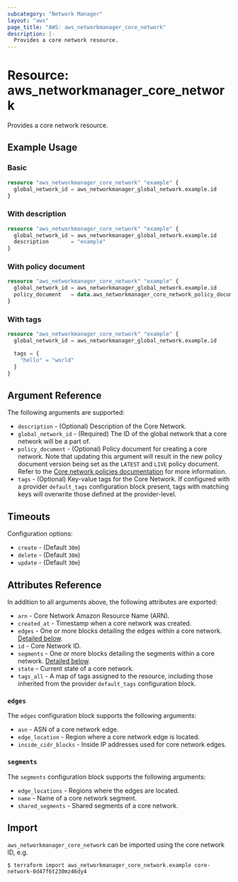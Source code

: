 ```yaml
---
subcategory: "Network Manager"
layout: "aws"
page_title: "AWS: aws_networkmanager_core_network"
description: |-
  Provides a core network resource.
---
```


# Resource: aws_networkmanager_core_network

Provides a core network resource.

## Example Usage

### Basic

```terraform
resource "aws_networkmanager_core_network" "example" {
  global_network_id = aws_networkmanager_global_network.example.id
}
```

### With description

```terraform
resource "aws_networkmanager_core_network" "example" {
  global_network_id = aws_networkmanager_global_network.example.id
  description       = "example"
}
```

### With policy document

```terraform
resource "aws_networkmanager_core_network" "example" {
  global_network_id = aws_networkmanager_global_network.example.id
  policy_document   = data.aws_networkmanager_core_network_policy_document.example.json
}
```

### With tags

```terraform
resource "aws_networkmanager_core_network" "example" {
  global_network_id = aws_networkmanager_global_network.example.id

  tags = {
    "hello" = "world"
  }
}
```

## Argument Reference

The following arguments are supported:

* `description` - (Optional) Description of the Core Network.
* `global_network_id` - (Required) The ID of the global network that a core network will be a part of.
* `policy_document` - (Optional) Policy document for creating a core network. Note that updating this argument will result in the new policy document version being set as the `LATEST` and `LIVE` policy document. Refer to the [Core network policies documentation](https://docs.aws.amazon.com/network-manager/latest/cloudwan/cloudwan-policy-change-sets.html) for more information.
* `tags` - (Optional) Key-value tags for the Core Network. If configured with a provider `default_tags` configuration block present, tags with matching keys will overwrite those defined at the provider-level.

## Timeouts

Configuration options:

* `create` - (Default `30m`)
* `delete` - (Default `30m`)
* `update` - (Default `30m`)

## Attributes Reference

In addition to all arguments above, the following attributes are exported:

* `arn` - Core Network Amazon Resource Name (ARN).
* `created_at` - Timestamp when a core network was created.
* `edges` - One or more blocks detailing the edges within a core network. [Detailed below](#edges).
* `id` - Core Network ID.
* `segments` - One or more blocks detailing the segments within a core network. [Detailed below](#segments).
* `state` - Current state of a core network.
* `tags_all` - A map of tags assigned to the resource, including those inherited from the provider `default_tags` configuration block.

### `edges`

The `edges` configuration block supports the following arguments:

* `asn` - ASN of a core network edge.
* `edge_location` - Region where a core network edge is located.
* `inside_cidr_blocks` - Inside IP addresses used for core network edges.

### `segments`

The `segments` configuration block supports the following arguments:

* `edge_locations` - Regions where the edges are located.
* `name` - Name of a core network segment.
* `shared_segments` - Shared segments of a core network.

## Import

`aws_networkmanager_core_network` can be imported using the core network ID, e.g.

```
$ terraform import aws_networkmanager_core_network.example core-network-0d47f6t230mz46dy4
```
